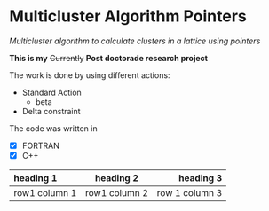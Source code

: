 # Multicluster Algorithm Pointers

*Multicluster algorithm to calculate clusters in a lattice using pointers*

**This is my** ~~Currently~~ **Post doctorade research project**

The work is done by using different actions:
- Standard Action
  - beta
- Delta constraint

The code was written in
- [x] FORTRAN
- [x] C++

| heading 1 | heading 2 | heading 3 |
| :--- |:---: | ---: |
| row1 column 1 | row1 column 2 | row 1 column 3 |
